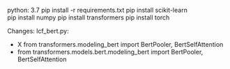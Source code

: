 python: 3.7
pip install -r requirements.txt
pip install scikit-learn  
pip install numpy
pip install transformers
pip install torch


Changes:
lcf_bert.py: 
- X from transformers.modeling_bert import BertPooler, BertSelfAttention 
- from transformers.models.bert.modeling_bert import BertPooler, BertSelfAttention